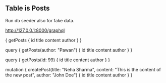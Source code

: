 ## Table is Posts
Run db seeder also for fake data.


http://127.0.0.1:8000/graphql

{
  getPosts {
    id
    title
    content
    author
  }
}


query {
  getPosts(author: "Pawan") {
    id
    title
    content
    author
  }
}


query {
  getPosts(id: 99) {
    id
    title
    content
    author
  }
}

mutation {
  createPost(title: "Neha Sharma", content: "This is the content of the new post", author: "John Doe") {
    id
    title
    content
    author
  }
}
